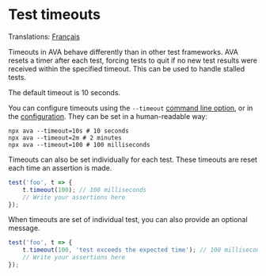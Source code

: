 # Test timeouts

Translations: [Français](https://github.com/avajs/ava-docs/blob/master/fr_FR/docs/07-test-timeouts.md)

Timeouts in AVA behave differently than in other test frameworks. AVA resets a timer after each test, forcing tests to quit if no new test results were received within the specified timeout. This can be used to handle stalled tests.

The default timeout is 10 seconds.

You can configure timeouts using the `--timeout` [command line option](./05-command-line.md), or in the [configuration](./06-configuration.md). They can be set in a human-readable way:

```console
npx ava --timeout=10s # 10 seconds
npx ava --timeout=2m # 2 minutes
npx ava --timeout=100 # 100 milliseconds
```

Timeouts can also be set individually for each test. These timeouts are reset each time an assertion is made.

```js
test('foo', t => {
	t.timeout(100); // 100 milliseconds
	// Write your assertions here
});
```

When timeouts are set of individual test, you can also provide an optional message.

```js
test('foo', t => {
	t.timeout(100, 'test exceeds the expected time'); // 100 milliseconds
	// Write your assertions here
});
```
